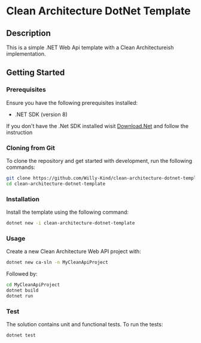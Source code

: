 # Clean Architecture DotNet Template

## Description

This is a simple .NET Web Api template with a Clean Architectureish implementation.

## Getting Started

### Prerequisites

Ensure you have the following prerequisites installed:

- .NET SDK (version 8)

If you don't have the .Net SDK installed wisit [Download.Net](https://dotnet.microsoft.com/en-us/download) and follow the instruction



### Cloning from Git
To clone the repository and get started with development, run the following commands:

```bash
git clone https://github.com/Willy-Kind/clean-architecture-dotnet-template.git
cd clean-architecture-dotnet-template
```

### Installation

Install the template using the following command:

```bash
dotnet new -i clean-architecture-dotnet-template
```

### Usage
Create a new Clean Architecture Web API project with:
```bash
dotnet new ca-sln -n MyCleanApiProject
```

Followed by:
```bash
cd MyCleanApiProject
dotnet build
dotnet run
```

### Test
The solution contains unit and functional tests.
To run the tests:
```bash
dotnet test
```
